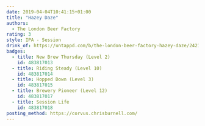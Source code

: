 ```yaml
---
date: 2019-04-04T10:41:15+01:00
title: "Hazey Daze"
authors:
  - The London Beer Factory
rating: 3
style: IPA - Session
drink_of: https://untappd.com/b/the-london-beer-factory-hazey-daze/2421229
badges:
  - title: New Brew Thursday (Level 2)
    id: 483817013
  - title: Riding Steady (Level 10)
    id: 483817014
  - title: Hopped Down (Level 3)
    id: 483817015
  - title: Brewery Pioneer (Level 12)
    id: 483817017
  - title: Session Life
    id: 483817018
posting_method: https://corvus.chrisburnell.com/
---
```

